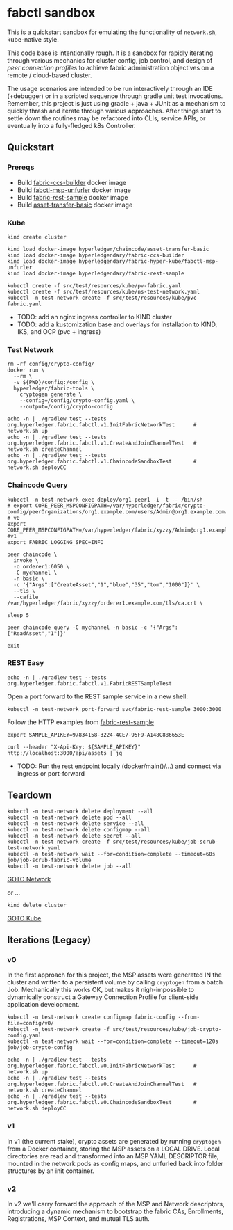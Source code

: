 # fabctl sandbox 

This is a quickstart sandbox for emulating the functionality of `network.sh`, kube-native style.

This code base is intentionally rough.  It is a sandbox for rapidly iterating through various mechanics 
for cluster config, job control, and design of _peer connection profiles_ to achieve fabric administration 
objectives on a remote / cloud-based cluster.

The usage scenarios are intended to be run interactively through an IDE (+debugger) or in a scripted sequence
through gradle unit test invocations.  Remember, this project is just using gradle + java + JUnit as a 
mechanism to quickly thrash and iterate through various approaches.  After things start to settle down the 
routines may be refactored into CLIs, service APIs, or eventually into a fully-fledged k8s Controller. 


## Quickstart 

### Prereqs 

- Build [fabric-ccs-builder](https://github.com/jkneubuh/fabric-samples/tree/feature/kind-test-network/test-network-kind#fabric-ccs-builder) docker image 
- Build [fabctl-msp-unfurler](../fabctl-msp-unfurler#build) docker image
- Build [fabric-rest-sample](https://github.com/hyperledgendary/fabric-rest-sample#docker-image) docker image
- Build [asset-transfer-basic](https://github.com/hyperledgendary/fabric-rest-sample#docker-image) docker image


### Kube

```shell
kind create cluster

kind load docker-image hyperledger/chaincode/asset-transfer-basic
kind load docker-image hyperledgendary/fabric-ccs-builder
kind load docker-image hyperledgendary/fabric-hyper-kube/fabctl-msp-unfurler
kind load docker-image hyperledgendary/fabric-rest-sample
```

```shell
kubectl create -f src/test/resources/kube/pv-fabric.yaml
kubectl create -f src/test/resources/kube/ns-test-network.yaml
kubectl -n test-network create -f src/test/resources/kube/pvc-fabric.yaml
```

- TODO: add an nginx ingress controller to KIND cluster 
- TODO: add a kustomization base and overlays for installation to KIND, IKS, and OCP (pvc + ingress) 


### Test Network

```shell
rm -rf config/crypto-config/
docker run \
  --rm \
  -v ${PWD}/config:/config \
  hyperledger/fabric-tools \
    cryptogen generate \
    --config=/config/crypto-config.yaml \
    --output=/config/crypto-config 
```

```shell
echo -n | ./gradlew test --tests org.hyperledger.fabric.fabctl.v1.InitFabricNetworkTest      # network.sh up 
echo -n | ./gradlew test --tests org.hyperledger.fabric.fabctl.v1.CreateAndJoinChannelTest   # network.sh createChannel
echo -n | ./gradlew test --tests org.hyperledger.fabric.fabctl.v1.ChaincodeSandboxTest       # network.sh deployCC 
```

### Chaincode Query 

```shell
kubectl -n test-network exec deploy/org1-peer1 -i -t -- /bin/sh
# export CORE_PEER_MSPCONFIGPATH=/var/hyperledger/fabric/crypto-config/peerOrganizations/org1.example.com/users/Admin@org1.example.com/msp  # v0
export CORE_PEER_MSPCONFIGPATH=/var/hyperledger/fabric/xyzzy/Admin@org1.example.com/msp  #v1 
export FABRIC_LOGGING_SPEC=INFO

peer chaincode \
  invoke \
  -o orderer1:6050 \
  -C mychannel \
  -n basic \
  -c '{"Args":["CreateAsset","1","blue","35","tom","1000"]}' \
  --tls \
  --cafile /var/hyperledger/fabric/xyzzy/orderer1.example.com/tls/ca.crt \

sleep 5

peer chaincode query -C mychannel -n basic -c '{"Args":["ReadAsset","1"]}'

exit
```

### REST Easy 

```shell
echo -n | ./gradlew test --tests org.hyperledger.fabric.fabctl.v1.FabricRESTSampleTest
```

Open a port forward to the REST sample service in a new shell: 
```shell
kubectl -n test-network port-forward svc/fabric-rest-sample 3000:3000
```

Follow the HTTP examples from [fabric-rest-sample](https://github.com/hyperledgendary/fabric-rest-sample)
```shell
export SAMPLE_APIKEY=97834158-3224-4CE7-95F9-A148C886653E

curl --header "X-Api-Key: ${SAMPLE_APIKEY}" http://localhost:3000/api/assets | jq
```



- TODO: Run the rest endpoint locally (docker/main()/...) and connect via ingress or port-forward


## Teardown

```shell
kubectl -n test-network delete deployment --all 
kubectl -n test-network delete pod --all
kubectl -n test-network delete service --all
kubectl -n test-network delete configmap --all 
kubectl -n test-network delete secret --all 
kubectl -n test-network create -f src/test/resources/kube/job-scrub-test-network.yaml
kubectl -n test-network wait --for=condition=complete --timeout=60s job/job-scrub-fabric-volume
kubectl -n test-network delete job --all
```
[GOTO Network](#test-network)

or ... 
```shell
kind delete cluster
```
[GOTO Kube](#kube)


## Iterations (Legacy)

### v0

In the first approach for this project, the MSP assets were generated IN the cluster and written to a persistent 
volume by calling `cryptogen` from a batch Job.  Mechanically this works OK, but makes it nigh-impossible to 
dynamically construct a Gateway Connection Profile for client-side application development. 

```shell
kubectl -n test-network create configmap fabric-config --from-file=config/v0/
kubectl -n test-network create -f src/test/resources/kube/job-crypto-config.yaml
kubectl -n test-network wait --for=condition=complete --timeout=120s job/job-crypto-config

echo -n | ./gradlew test --tests org.hyperledger.fabric.fabctl.v0.InitFabricNetworkTest      # network.sh up 
echo -n | ./gradlew test --tests org.hyperledger.fabric.fabctl.v0.CreateAndJoinChannelTest   # network.sh createChannel
echo -n | ./gradlew test --tests org.hyperledger.fabric.fabctl.v0.ChaincodeSandboxTest       # network.sh deployCC 
```

### v1

In v1 (the current stake), crypto assets are generated by running `cryptogen` from a Docker container, storing the 
MSP assets on a LOCAL DRIVE.  Local directories are read and transformed into an MSP YAML DESCRIPTOR file, mounted 
in the network pods as config maps, and unfurled back into folder structures by an init container. 


### v2

In v2 we'll carry forward the approach of the MSP and Network descriptors, introducing a dynamic mechanism to 
bootstrap the fabric CAs, Enrollments, Registrations, MSP Context, and mutual TLS auth. 

